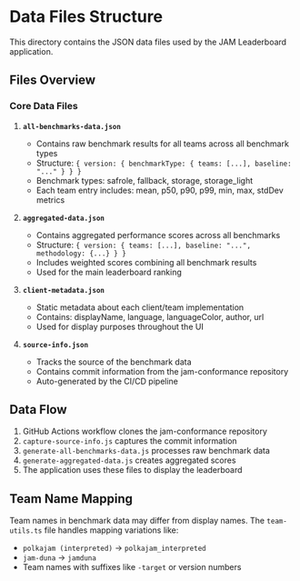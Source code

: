 # Data Files Structure

This directory contains the JSON data files used by the JAM Leaderboard application.

## Files Overview

### Core Data Files

1. **`all-benchmarks-data.json`**
   - Contains raw benchmark results for all teams across all benchmark types
   - Structure: `{ version: { benchmarkType: { teams: [...], baseline: "..." } } }`
   - Benchmark types: safrole, fallback, storage, storage_light
   - Each team entry includes: mean, p50, p90, p99, min, max, stdDev metrics

2. **`aggregated-data.json`**
   - Contains aggregated performance scores across all benchmarks
   - Structure: `{ version: { teams: [...], baseline: "...", methodology: {...} } }`
   - Includes weighted scores combining all benchmark results
   - Used for the main leaderboard ranking

3. **`client-metadata.json`**
   - Static metadata about each client/team implementation
   - Contains: displayName, language, languageColor, author, url
   - Used for display purposes throughout the UI

4. **`source-info.json`**
   - Tracks the source of the benchmark data
   - Contains commit information from the jam-conformance repository
   - Auto-generated by the CI/CD pipeline

## Data Flow

1. GitHub Actions workflow clones the jam-conformance repository
2. `capture-source-info.js` captures the commit information
3. `generate-all-benchmarks-data.js` processes raw benchmark data
4. `generate-aggregated-data.js` creates aggregated scores
5. The application uses these files to display the leaderboard

## Team Name Mapping

Team names in benchmark data may differ from display names. The `team-utils.ts` file handles mapping variations like:
- `polkajam (interpreted)` → `polkajam_interpreted`
- `jam-duna` → `jamduna`
- Team names with suffixes like `-target` or version numbers